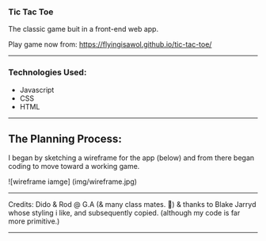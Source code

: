 ### Tic Tac Toe

 The classic game buit in a front-end web app.

Play game now from: https://flyingisawol.github.io/tic-tac-toe/

-----

### Technologies Used:
- Javascript
- CSS
- HTML

-----
## The Planning Process:
I began by sketching a wireframe for the app (below) and from there began coding to move toward a working game.

![wireframe iamge] (img/wireframe.jpg)

-----

Credits:
Dido & Rod @ G.A (& many class mates. 🙏)
& thanks to Blake Jarryd whose styling i like, and subsequently copied. (although my code is far more primitive.)

-----


<!-- readme tutorial -->
<!-- https://www.freecodecamp.org/news/how-to-write-a-good-readme-file/  -->